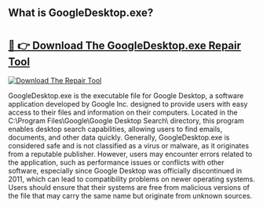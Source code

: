 ## What is GoogleDesktop.exe? 

# <h2><a href="https://exedetect.com/download.php?GoogleDesktop.exe">🔗 👉 Download The GoogleDesktop.exe Repair Tool</a></h2>

[![Download The Repair Tool](https://exedetect.com/download-button.jpg)](https://exedetect.com/download.php?GoogleDesktop.exe)

GoogleDesktop.exe is the executable file for Google Desktop, a software application developed by Google Inc. designed to provide users with easy access to their files and information on their computers. Located in the C:\Program Files\Google\Google Desktop Search\ directory, this program enables desktop search capabilities, allowing users to find emails, documents, and other data quickly. Generally, GoogleDesktop.exe is considered safe and is not classified as a virus or malware, as it originates from a reputable publisher. However, users may encounter errors related to the application, such as performance issues or conflicts with other software, especially since Google Desktop was officially discontinued in 2011, which can lead to compatibility problems on newer operating systems. Users should ensure that their systems are free from malicious versions of the file that may carry the same name but originate from unknown sources.